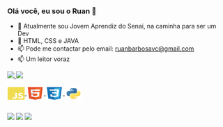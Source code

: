 ### Olá você, eu sou o Ruan 👋

- 🔭 Atualmente sou Jovem Aprendiz do Senai, na caminha para ser um Dev
- 🌱 HTML, CSS e JAVA
- 📫 Pode me contactar pelo email: ruanbarbosavc@gmail.com
- 📫 Um leitor voraz

<div>
  <a href="https://github.com/Ruanvcb">
  <img height="145em" src="https://github-readme-stats.vercel.app/api?username=Ruanvcb&show_icons=true&theme=dark&include_all_commits=true&count_private=true"/>
  <img height="145em" src="https://github-readme-stats.vercel.app/api/top-langs/?username=Ruanvcb&layout=compact&langs_count=7&theme=dark"/>
</div>
  
  <div style="display: inline_block"><br>
    <img align="center" alt="Ruan-Js" height="30" width="40" src="https://raw.githubusercontent.com/devicons/devicon/master/icons/javascript/javascript-plain.svg">
    <img align="center" alt="Ruan-HTML" height="30" width="40" src="https://raw.githubusercontent.com/devicons/devicon/master/icons/html5/html5-original.svg">
    <img align="center" alt="Ruan-CSS" height="30" width="40" src="https://raw.githubusercontent.com/devicons/devicon/master/icons/css3/css3-original.svg">
    <img align="center" alt="Ruan-Python" height="30" width="40" src="https://raw.githubusercontent.com/devicons/devicon/master/icons/python/python-original.svg">
  </div>
  
  ##
  
  <div> 
    <a href="https://www.instagram.com/ruanvcb/" target="_blank"><img src="https://img.shields.io/badge/-Instagram-%23E4405F?style=for-the-   badge&logo=instagram&logoColor=white" target="_blank"></a>
    <a href = "mailto:ruanbarbosavc@gmail.com"><img src="https://img.shields.io/badge/-Gmail-%23333?style=for-the-badge&logo=gmail&logoColor=white" target="_blank"></a>
    <a href="https://www.linkedin.com/in/ruan-barbosa-37003119b/" target="_blank"><img src="https://img.shields.io/badge/-LinkedIn-%230077B5?style=for-the-badge&logo=linkedin&logoColor=white" target="_blank"></a> 
